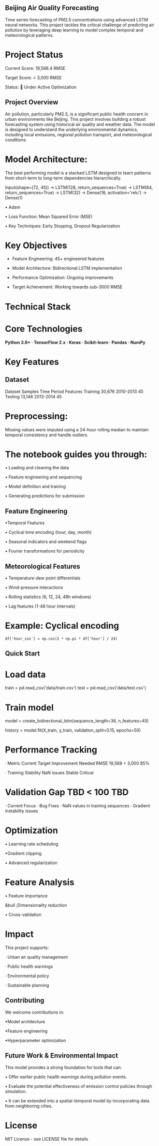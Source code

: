 ## Beijing Air Quality Forecasting
Time series forecasting of PM2.5 concentrations using advanced LSTM neural networks. This project tackles the critical challenge of predicting air pollution by leveraging deep learning to model complex temporal and meteorological patterns.

# Project Status

Current Score: 19,568.4 RMSE

Target Score: < 3,000 RMSE

Status: 🚧 Under Active Optimization

 ## Project Overview
Air pollution, particularly PM2.5, is a significant public health concern in urban environments like Beijing. This project involves building a robust forecasting system using historical air quality and weather data. The model is designed to understand the underlying environmental dynamics, including local emissions, regional pollution transport, and meteorological conditions

# Model Architecture:
The best performing model is a stacked LSTM designed to learn patterns from short-term to long-term dependencies hierarchically.

Input(shape=(72, 45))
→ LSTM(128, return_sequences=True)
→ LSTM(64, return_sequences=True)
→ LSTM(32)
→ Dense(16, activation='relu')
→ Dense(1)

&bull; Adam

&bull; Loss Function: Mean Squared Error (MSE)

&bull; Key Techniques: Early Stopping, Dropout Regularization

# Key Objectives
* Feature Engineering: 45+ engineered features

* Model Architecture: Bidirectional LSTM implementation

* Performance Optimization: Ongoing improvements

* Target Achievement: Working towards sub-3000 RMSE

# Technical Stack

# Core Technologies

**Python 3.8+ · TensorFlow 2.x · Keras · Scikit-learn · Pandas · NumPy**

# Key Features

## Dataset


Dataset	Samples	Time Period	Features
Training	30,676	2010-2013	45
Testing	13,148	2013-2014	45
# Preprocessing:
Missing values were imputed using a 24-hour rolling median to maintain temporal consistency and handle outliers.

# The notebook guides you through:

&bull; Loading and cleaning the data

&bull; Feature engineering and sequencing

&bull; Model definition and training

&bull; Generating predictions for submission

## Feature Engineering
&bull;Temporal Features

&bull; Cyclical time encoding (hour, day, month)

&bull; Seasonal indicators and weekend flags

&bull; Fourier transformations for periodicity

##  Meteorological Features
&bull; Temperature-dew point differentials

&bull; Wind-pressure interactions

&bull; Rolling statistics (6, 12, 24, 48h windows)

&bull; Lag features (1-48 hour intervals)


# Example: Cyclical encoding

``` df['hour_sin'] = np.sin(2 * np.pi * df['hour'] / 24)
df['hour_cos'] = np.cos(2 * np.pi * df['hour'] / 24)
```

## Quick Start

# Load data
train = pd.read_csv('data/train.csv')
test = pd.read_csv('data/test.csv')

# Train model
model = create_bidirectional_lstm(sequence_length=36, n_features=45)

history = model.fit(X_train, y_train, validation_split=0.15, epochs=50)

# Performance Tracking
&middot; Metric	Current	Target	Improvement Needed
RMSE	19,568	< 3,000	85%

&middot; Training Stability	NaN issues	Stable	Critical

# Validation Gap	TBD	< 100	TBD
&middot; Current Focus
&middot; Bug Fixes
&middot; NaN values in training sequences
&middot; Gradient instability issues

# Optimization

&bull; Learning rate scheduling

&bull;Gradient clipping

&bull; Advanced regularization

# Feature Analysis

&bull; Feature importance

&bull ;Dimensionality reduction

&bull; Cross-validation

# Impact
This project supports:

&middot; Urban air quality management

&middot; Public health warnings

&middot; Environmental policy

&middot; Sustainable planning

## Contributing
We welcome contributions in:

&bull;Model architecture

&bull;Feature engineering

&bull;Hyperparameter optimization

## Future Work & Environmental Impact
This model provides a strong foundation for tools that can:

&bull; Offer earlier public health warnings during pollution events.

&bull; Evaluate the potential effectiveness of emission control policies through simulation.

&bull; It can be extended into a spatial-temporal model by incorporating data from neighboring cities.

# License
MIT License - see LICENSE file for details
